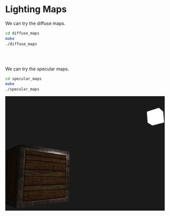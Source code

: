 # Lighting Maps
We can try the diffuse maps.

```bash
cd diffuse_maps
make
./diffuse_maps
```

<br></br>

We can try the specular maps.

```bash
cd specular_maps
make
./specular_maps
```

<img src='images/specular_maps.png' width='600'>
